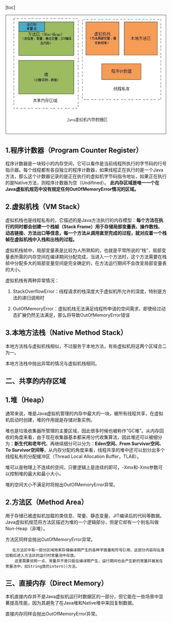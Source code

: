 [toc]

![](assets/v2-44bd7abefcaade091c1511cc59d488c6_1200x500.jpg)

## 1.程序计数器（Program Counter Register）

程序计数器是一块较小的内存空间，它可以看作是当前线程所执行的字节码的行号指示器。每个线程都有各自独立的程序计数器，如果线程正在执行的是一个Java方法，那么这个计数器记录的是正在执行的虚拟机字节码指令地址，如果正在执行的是Native方法，则程序计数器为空（Undifined）。
**此内存区域是唯一一个在Java虚拟机规范中没有规定任何OutOfMemoryError情况的区域。**

## 2.虚拟机栈（VM Stack）

虚拟机栈也是线程私有的，它描述的是Java方法执行的内存模型：**每个方法在执行的同时都会创建一个栈帧（Stack Frame）用于存储局部变量表、操作数栈、动态链接、方法出口等信息，每一个方法从调用直至完成的过程，就对应着一个栈帧在虚拟机栈中入栈和出栈的过程。**

虚拟机栈帧中，局部变量表是比较为人所熟知的，也就是平常所说的“栈”，局部变量表所需的内存空间在编译期间分配完成，当进入一个方法时，这个方法需要在栈帧中分配多大的局部变量空间是完全确定的，在方法运行期间不会改变局部变量表的大小。

虚拟机栈有两种异常情况：

1. StackOverflowError：线程请求的栈深度大于虚拟机所允许的深度，特别是方法的递归调用时

2. OutOfMemoryError：虚拟机栈无法满足线程所申请的空间需求，即使经过动态扩展仍然无法满足，那么将导致OutOfMemoryError错误

## 3.本地方法栈（Native Method Stack）

本地方法栈与虚拟机栈相似，不过服务于本地方法，有些虚拟机将这两个区域合二为一。

本地方法栈中抛出异常的情况与虚拟机栈相同。

## 二、共享的内存区域

## 1.堆（Heap）

通常来说，堆是Java虚拟机管理的内存中最大的一块，被所有线程共享，在虚拟机启动时创建，堆的作用就是存储对象实例。

堆也是垃圾收集器所管理的主要区域，因此很多时候也被称作“GC堆”。从内存回收的角度来看，由于现在收集器基本都采用分代收集算法，因此堆还可以被细分为：**新生代和老年代**。再继续细分可以分为：**Eden空间、From Survivor空间、To Survivor空间等**，从内存分配的角度来看，线程共享的堆中还可以划分出多个线程私有的分配缓冲区（Thread Local Allocation Buffer，TLAB）。

堆可以是物理上不连续的空间，只要逻辑上是连续的即可，-Xmx和-Xms参数可以控制堆的最大和最小大小。

堆的空间大小不满足时将抛出OutOfMemoryError异常。

## 2.方法区（Method Area）

用于存储已被虚拟机加载的类信息、常量、静态变量、JIT编译后的代码等数据。Java虚拟机规范将方法区描述为堆的一个逻辑部分，但是它却有一个别名叫做Non-Heap（非堆）。

方法区同样会抛出OutOfMemoryError异常。

```text
   在方法区中有一部分区域用来存储编译期产生的各种字面量和符号引用，这部分内容将在类加载后进入方法区的运行时常量池中存放。
    这里需要说明一点，常量并不是只能在编译期产生，运行期间也会产生新的常量并被发在常量池中，如String类的intern()方法。
```

## 三、直接内存（Direct Memory）

本机直接内存并不是Java虚拟机运行时数据区的一部分，但它能在一些场景中显著提高性能，因为其避免了在Java堆和Native堆中来回复制数据。

直接内存同样会抛出OutOfMemoryError异常。



# 